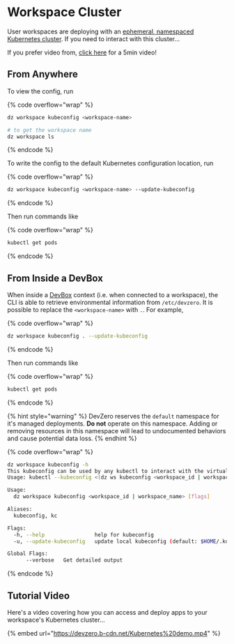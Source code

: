 # Workspace Cluster

User workspaces are deploying with an [ephemeral, namespaced Kubernetes cluster](../references/terminology.md#workspace-cluster). If you need to interact with this cluster...

If you prefer video from, [click here](#tutorial-video) for a 5min video!

## From Anywhere

To view the config, run

{% code overflow="wrap" %}
```bash
dz workspace kubeconfig <workspace-name>

# to get the workspace name
dz workspace ls
```
{% endcode %}

To write the config to the default Kubernetes configuration location, run

{% code overflow="wrap" %}
```bash
dz workspace kubeconfig <workspace-name> --update-kubeconfig
```
{% endcode %}

Then run commands like

{% code overflow="wrap" %}
```bash
kubectl get pods
```
{% endcode %}

## From Inside a DevBox

When inside a [DevBox](../references/terminology.md#devbox) context (i.e. when connected to a workspace), the CLI is able to retrieve environmental information from `/etc/devzero`. It is possible to replace the `<workspace-name>` with `.`. For example,

{% code overflow="wrap" %}
```bash
dz workspace kubeconfig . --update-kubeconfig
```
{% endcode %}

Then run commands like

{% code overflow="wrap" %}
```bash
kubectl get pods
```
{% endcode %}

{% hint style="warning" %}
DevZero reserves the `default` namespace for it's managed deployments. **Do not** operate on this namespace. Adding or removing resources in this namespace will lead to undocumented behaviors and cause potential data loss.
{% endhint %}

{% code overflow="wrap" %}
```bash
dz workspace kubeconfig -h 
This kubeconfig can be used by any kubectl to interact with the virtual cluster backing a workspace.
Usage: kubectl --kubeconfig <(dz ws kubeconfig <workspace_id | workspace_name>) ...

Usage:
  dz workspace kubeconfig <workspace_id | workspace_name> [flags]

Aliases:
  kubeconfig, kc

Flags:
  -h, --help                help for kubeconfig
  -u, --update-kubeconfig   update local kubeconfig (default: $HOME/.kube/config)

Global Flags:
      --verbose   Get detailed output
```
{% endcode %}

## Tutorial Video

Here's a video covering how you can access and deploy apps to your workspace's Kubernetes cluster...

{% embed url="https://devzero.b-cdn.net/Kubernetes%20demo.mp4" %}
